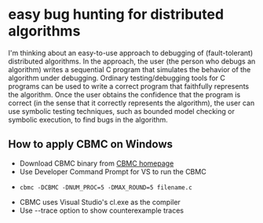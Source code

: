 # easy bug hunting for distributed algorithms

I'm thinking about an easy-to-use approach to debugging of (fault-tolerant) distributed algorithms.
In the approach, the user (the person who debugs an algorithm) writes a sequential C program that simulates the behavior of the algorithm under debugging. Ordinary testing/debugging tools for C programs can be used to write a correct program that faithfully represents the algorithm. Once the user obtains the confidence that the program is correct (in the sense that it correctly represents the algorithm), the user can use symbolic testing techniques, such as bounded model checking or symbolic execution, to find bugs in the algorithm.

## How to apply CBMC on Windows

- Download CBMC binary from [CBMC homepage](https://www.cprover.org/cbmc/)
- Use Developer Command Prompt for VS to run the CBMC
 + ``cbmc -DCBMC -DNUM_PROC=5 -DMAX_ROUND=5 filename.c``
- CBMC uses Visual Studio's cl.exe as the compiler
- Use --trace option to show counterexample traces
